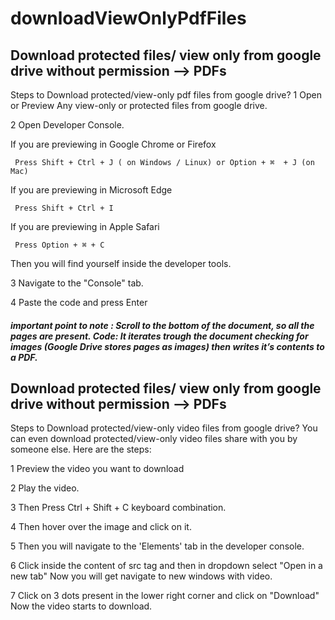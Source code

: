# downloadViewOnlyPdfFiles
## Download protected files/ view only from google drive without permission --> PDFs

Steps to Download protected/view-only pdf files from google drive?
1 Open or Preview Any view-only or protected files from google drive.

2 Open Developer Console.

   If you are previewing in Google Chrome or Firefox

     Press Shift + Ctrl + J ( on Windows / Linux) or Option + ⌘  + J (on Mac)

   If you are previewing in Microsoft Edge 

     Press Shift + Ctrl + I 
   If you are previewing in Apple Safari

     Press Option + ⌘ + C

Then you will find yourself inside the developer tools.

3  Navigate to the "Console" tab.

4  Paste the code and press Enter

##### important point to note : Scroll to the bottom of the document, so all the pages are present. Code: It iterates trough the document checking for images (Google Drive stores pages as images) then writes it’s contents to a PDF.



## Download protected files/ view only from google drive without permission --> PDFs


Steps to Download protected/view-only video files from google drive?
 You can even download protected/view-only video files share with you by someone else. Here are the steps:
 
1 Preview the video you want to download
 
2  Play the video.
 
3 Then Press Ctrl + Shift + C keyboard combination.
 
4 Then hover over the image and click on it.
 
5 Then you will navigate to the 'Elements' tab in the developer console.
 
6  Click inside the content of src tag and then in dropdown select "Open in a new tab"
Now you will get navigate to new windows with video.
 
7 Click on 3 dots present in the lower right corner and click on "Download"
Now the video starts to download.
